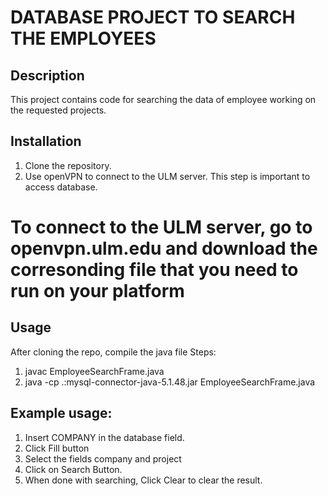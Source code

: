 # DATABASE PROJECT TO SEARCH THE EMPLOYEES

## Description
This project contains code for searching the data of employee working on the requested projects.

## Installation
1. Clone the repository.
2. Use openVPN to connect to the ULM server. This step is important to access database.

# To connect to the ULM server, go to openvpn.ulm.edu and download the corresonding file that you need to run on your platform


## Usage
After cloning the repo, compile the java file
Steps:
1. javac EmployeeSearchFrame.java
2. java -cp .:mysql-connector-java-5.1.48.jar EmployeeSearchFrame.java




## Example usage:

1. Insert COMPANY in the database field.
2. Click Fill button
3. Select the fields company and project
4. Click on Search Button.
5. When done with searching, Click Clear to clear the result.
